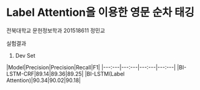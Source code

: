 # Label Attention을 이용한 영문 순차 태깅
 전북대학교 문헌정보학과 201518611 정민교

   실험결과
   
   1. Dev Set
   
   |Model|Precision|Precision|Recall|F1|
   |---:---|---:---|---:---|---:---|
   |BI-LSTM-CRF|89.14|89.36|89.25|
   |BI-LSTM(Label Attention)|90.34|90.02|90.18|


